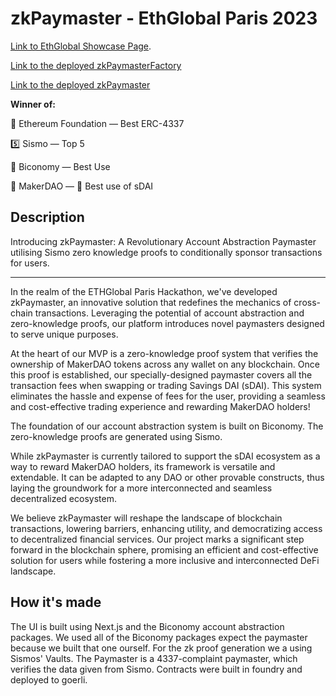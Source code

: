 # zkPaymaster - EthGlobal Paris 2023

[Link to EthGlobal Showcase Page](https://ethglobal.com/showcase/zkpaymaster-dbooj).

[Link to the deployed zkPaymasterFactory](https://zkpfactory.vercel.app)

[Link to the deployed zkPaymaster](https://zkpaymaster.vercel.app)

**Winner of:**

🧠 Ethereum Foundation — Best ERC-4337

5️⃣ Sismo — Top 5

🔑 Biconomy — Best Use

💸 MakerDAO — 🥈 Best use of sDAI

## Description

Introducing zkPaymaster: A Revolutionary Account Abstraction Paymaster utilising Sismo zero knowledge proofs to conditionally sponsor transactions for users.

---

In the realm of the ETHGlobal Paris Hackathon, we've developed zkPaymaster, an innovative solution that redefines the mechanics of cross-chain transactions. Leveraging the potential of account abstraction and zero-knowledge proofs, our platform introduces novel paymasters designed to serve unique purposes.

At the heart of our MVP is a zero-knowledge proof system that verifies the ownership of MakerDAO tokens across any wallet on any blockchain. Once this proof is established, our specially-designed paymaster covers all the transaction fees when swapping or trading Savings DAI (sDAI). This system eliminates the hassle and expense of fees for the user, providing a seamless and cost-effective trading experience and rewarding MakerDAO holders!

The foundation of our account abstraction system is built on Biconomy. The zero-knowledge proofs are generated using Sismo.

While zkPaymaster is currently tailored to support the sDAI ecosystem as a way to reward MakerDAO holders, its framework is versatile and extendable. It can be adapted to any DAO or other provable constructs, thus laying the groundwork for a more interconnected and seamless decentralized ecosystem.

We believe zkPaymaster will reshape the landscape of blockchain transactions, lowering barriers, enhancing utility, and democratizing access to decentralized financial services. Our project marks a significant step forward in the blockchain sphere, promising an efficient and cost-effective solution for users while fostering a more inclusive and interconnected DeFi landscape.

## How it's made

The UI is built using Next.js and the Biconomy account abstraction packages. We used all of the Biconomy packages expect the paymaster because we built that one ourself. For the zk proof generation we a using Sismos' Vaults. The Paymaster is a 4337-complaint paymaster, which verifies the data given from Sismo. Contracts were built in foundry and deployed to goerli.
